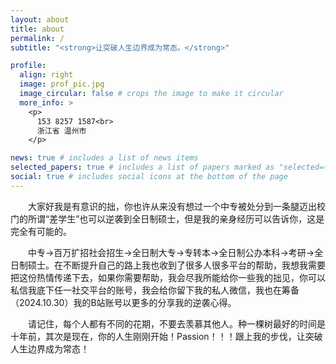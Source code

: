 ```yaml
---
layout: about
title: about
permalink: /
subtitle: "<strong>让突破人生边界成为常态。</strong>"

profile:
  align: right
  image: prof_pic.jpg
  image_circular: false # crops the image to make it circular
  more_info: >
    <p>
      153 8257 1587<br>
      浙江省 温州市
    </p>

news: true # includes a list of news items
selected_papers: true # includes a list of papers marked as "selected={true}"
social: true # includes social icons at the bottom of the page
---
```


<p style="text-indent: 2em;">
大家好我是有意识的拙，你也许从来没有想过一个中专被处分到一条腿迈出校门的所谓“差学生”也可以逆袭到全日制硕士，但是我的亲身经历可以告诉你，这是完全有可能的。<br>
</p>
<p style="text-indent: 2em;">
中专->百万扩招社会招生->全日制大专->专转本->全日制公办本科->考研->全日制硕士。在不断提升自己的路上我也收到了很多人很多平台的帮助，我想我需要把这份热情传递下去，如果你需要帮助，我会尽我所能给你一些我的拙见，你可以私信我底下任一社交平台的账号，我会给你留下我的私人微信，我也在筹备（2024.10.30）我的B站账号以更多的分享我的逆袭心得。<br>
</p>
<p style="text-indent: 2em;">
请记住，每个人都有不同的花期，不要去羡慕其他人。种一棵树最好的时间是十年前，其次是现在，你的人生刚刚开始！Passion！！！跟上我的步伐，让突破人生边界成为常态！
</p>
